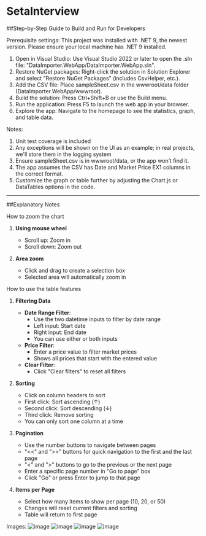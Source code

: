 # SetaInterview

##Step-by-Step Guide to Build and Run for Developers

Prerequisite settings:
This project was installed with .NET 9, the newest version. Please ensure your local machine has .NET 9 installed.

1. Open in Visual Studio: Use Visual Studio 2022 or later to open the .sln file: "DataImporter.WebApp/DataImporter.WebApp.sln".
2. Restore NuGet packages: Right-click the solution in Solution Explorer and select "Restore NuGet Packages" (includes CsvHelper, etc.).
3. Add the CSV file: Place sampleSheet.csv in the wwwroot/data folder (DataImporter.WebApp/wwwroot).
4. Build the solution: Press Ctrl+Shift+B or use the Build menu.
5. Run the application: Press F5 to launch the web app in your browser.
6. Explore the app: Navigate to the homepage to see the statistics, graph, and table data.

Notes: 
1. Unit test coverage is included
2. Any exceptions will be shown on the UI as an example; in real projects, we'll store them in the logging system
3. Ensure sampleSheet.csv is in wwwroot/data, or the app won’t find it.
4. The app assumes the CSV has Date and Market Price EX1 columns in the correct format.
5. Customize the graph or table further by adjusting the Chart.js or DataTables options in the code.

----------------------------------------------------------

##Explanatory Notes

How to zoom the chart
1. **Using mouse wheel**
   - Scroll up: Zoom in
   - Scroll down: Zoom out

2. **Area zoom**
   - Click and drag to create a selection box
   - Selected area will automatically zoom in
   
How to use the table features
1. **Filtering Data**
   - **Date Range Filter**: 
     - Use the two datetime inputs to filter by date range
     - Left input: Start date
     - Right input: End date
     - You can use either or both inputs
   - **Price Filter**: 
     - Enter a price value to filter market prices
     - Shows all prices that start with the entered value
   - **Clear Filter**: 
	 - Click "Clear filters" to reset all filters
2. **Sorting**
   - Click on column headers to sort
   - First click: Sort ascending (↑)
   - Second click: Sort descending (↓)
   - Third click: Remove sorting
   - You can only sort one column at a time

3. **Pagination**
   - Use the number buttons to navigate between pages
   - "<<" and ">>" buttons for quick navigation to the first and the last page
   - "<" and ">" buttons to go to the previous or the next page
   - Enter a specific page number in "Go to page" box
   - Click "Go" or press Enter to jump to that page

4. **Items per Page**
   - Select how many items to show per page (10, 20, or 50)
   - Changes will reset current filters and sorting
   - Table will return to first page
  
Images:
![image](https://github.com/user-attachments/assets/fee97cde-722b-4c2a-9322-f53b5bf5ccfb)
![image](https://github.com/user-attachments/assets/59115feb-995f-40eb-ae66-14407950a5d1)
![image](https://github.com/user-attachments/assets/99c2b5c8-1594-4ecc-bf99-b67d18b80fa3)
![image](https://github.com/user-attachments/assets/b0b1bed1-c39e-4bc8-ba99-8fba956ab2fd)

